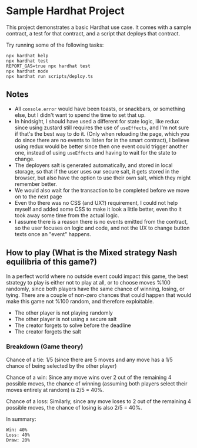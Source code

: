 # Sample Hardhat Project

This project demonstrates a basic Hardhat use case. It comes with a sample contract, a test for that contract, and a script that deploys that contract.

Try running some of the following tasks:

```shell
npx hardhat help
npx hardhat test
REPORT_GAS=true npx hardhat test
npx hardhat node
npx hardhat run scripts/deploy.ts
```

## Notes
* All `console.error` would have been toasts, or snackbars, or something else, but I didn't want to spend the time to set that up.
* In hindsight, I should have used a different for state logic, like redux since using zustard still requires the use of `useEffects`, and I'm not sure if that's the best way to do it. (Only when reloading the page, which you do since there are no events to listen for in the smart contract), I believe using redux would be better since then one event could trigger another one, instead of using `useEffects` and having to wait for the state to change.
* The deployers salt is generated automatically, and stored in local storage, so that if the user uses our secure salt, it gets stored in the browser, but also have the option to use their own salt, which they might remember better.
* We would also wait for the transaction to be completed before we move on to the next page
* Even tho there was no CSS (and UX?) requirement, I could not help myself and added some CSS to make it look a little better, even tho it took away some time from the actual logic.
* I assume there is a reason there is no events emitted from the contract, so the user focuses on logic and code, and not the UX to change button texts once an "event" happens.

## How to play (What is the Mixed strategy Nash equilibria of this game?)
In a perfect world where no outside event could impact this game, the best strategy to play is either not to play at all, or to choose moves %100 randomly, since both players have the same chance of winning, losing, or tying.
There are a couple of non-zero chances that could happen that would make this game not %100 random, and therefore exploitable.
* The other player is not playing randomly
* The other player is not using a secure salt
* The creator forgets to solve before the deadline
* The creator forgets the salt

### Breakdown (Game theory) 

Chance of a tie:
1/5 (since there are 5 moves and any move has a 1/5 chance of being selected by the other player)

Chance of a win:
Since any move wins over 2 out of the remaining 4 possible moves, the chance of winning (assuming both players select their moves entirely at random) is 2/5 = 40%.

Chance of a loss:
Similarly, since any move loses to 2 out of the remaining 4 possible moves, the chance of losing is also 2/5 = 40%.

In summary:

    Win: 40%
    Loss: 40%
    Draw: 20%

